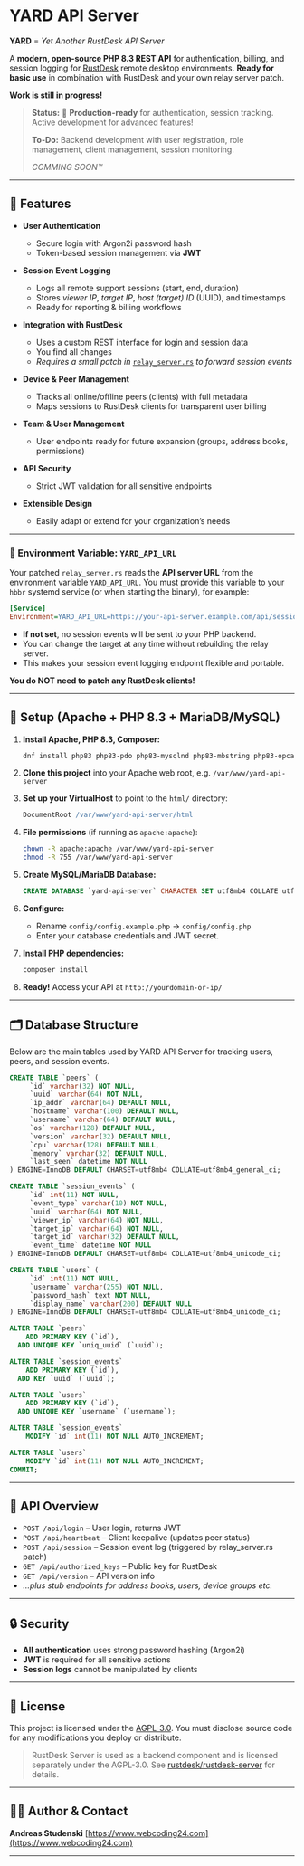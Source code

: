 # YARD API Server

**YARD** = *Yet Another RustDesk API Server*

A **modern, open-source PHP 8.3 REST API** for authentication, billing, and session logging for [RustDesk](https://rustdesk.com) remote desktop environments.
**Ready for basic use** in combination with RustDesk and your own relay server patch.

**Work is still in progress!**

> **Status:** 🚀 **Production-ready** for authentication, session tracking.
> Active development for advanced features!
> 
> **To-Do:** Backend development with user registration, role management, client management, session monitoring.
> 
> *COMMING SOON™*

---

## 🌟 Features

* **User Authentication**

    * Secure login with Argon2i password hash
    * Token-based session management via **JWT**
* **Session Event Logging**

    * Logs all remote support sessions (start, end, duration)
    * Stores *viewer IP*, *target IP*, *host (target) ID* (UUID), and timestamps
    * Ready for reporting & billing workflows
* **Integration with RustDesk**

    * Uses a custom REST interface for login and session data
    * You find all changes 
    * *Requires a small patch in* [`relay_server.rs`](https://github.com/Studi2000/yard-api-server/tree/master/patch/rustdesk-server) *to forward session events*
* **Device & Peer Management**

    * Tracks all online/offline peers (clients) with full metadata
    * Maps sessions to RustDesk clients for transparent user billing
* **Team & User Management**

    * User endpoints ready for future expansion (groups, address books, permissions)
* **API Security**

    * Strict JWT validation for all sensitive endpoints
* **Extensible Design**

    * Easily adapt or extend for your organization’s needs

---

### 🔧 Environment Variable: `YARD_API_URL`

Your patched `relay_server.rs` reads the **API server URL** from the environment variable `YARD_API_URL`.
You must provide this variable to your `hbbr` systemd service (or when starting the binary), for example:

```ini
[Service]
Environment=YARD_API_URL=https://your-api-server.example.com/api/session
```

* **If not set**, no session events will be sent to your PHP backend.
* You can change the target at any time without rebuilding the relay server.
* This makes your session event logging endpoint flexible and portable.

**You do NOT need to patch any RustDesk clients!**

---

## 🚀 Setup (Apache + PHP 8.3 + MariaDB/MySQL)

1. **Install Apache, PHP 8.3, Composer:**

   ```bash
   dnf install php83 php83-pdo php83-mysqlnd php83-mbstring php83-opcache composer
   ```
2. **Clone this project** into your Apache web root, e.g. `/var/www/yard-api-server`
3. **Set up your VirtualHost** to point to the `html/` directory:

   ```apache
   DocumentRoot /var/www/yard-api-server/html
   ```
4. **File permissions** (if running as `apache:apache`):

   ```bash
   chown -R apache:apache /var/www/yard-api-server
   chmod -R 755 /var/www/yard-api-server
   ```
5. **Create MySQL/MariaDB Database:**

   ```sql
   CREATE DATABASE `yard-api-server` CHARACTER SET utf8mb4 COLLATE utf8mb4_unicode_ci;
   ```
6. **Configure:**

    * Rename `config/config.example.php` → `config/config.php`
    * Enter your database credentials and JWT secret.
7. **Install PHP dependencies:**

   ```bash
   composer install
   ```
8. **Ready!**
   Access your API at `http://yourdomain-or-ip/`

---

## 🗂️ Database Structure

Below are the main tables used by YARD API Server for tracking users, peers, and session events.

```sql
CREATE TABLE `peers` (
     `id` varchar(32) NOT NULL,
     `uuid` varchar(64) NOT NULL,
     `ip_addr` varchar(64) DEFAULT NULL,
     `hostname` varchar(100) DEFAULT NULL,
     `username` varchar(64) DEFAULT NULL,
     `os` varchar(128) DEFAULT NULL,
     `version` varchar(32) DEFAULT NULL,
     `cpu` varchar(128) DEFAULT NULL,
     `memory` varchar(32) DEFAULT NULL,
     `last_seen` datetime NOT NULL
) ENGINE=InnoDB DEFAULT CHARSET=utf8mb4 COLLATE=utf8mb4_general_ci;

CREATE TABLE `session_events` (
     `id` int(11) NOT NULL,
     `event_type` varchar(10) NOT NULL,
     `uuid` varchar(64) NOT NULL,
     `viewer_ip` varchar(64) NOT NULL,
     `target_ip` varchar(64) NOT NULL,
     `target_id` varchar(32) DEFAULT NULL,
     `event_time` datetime NOT NULL
) ENGINE=InnoDB DEFAULT CHARSET=utf8mb4 COLLATE=utf8mb4_unicode_ci;

CREATE TABLE `users` (
     `id` int(11) NOT NULL,
     `username` varchar(255) NOT NULL,
     `password_hash` text NOT NULL,
     `display_name` varchar(200) DEFAULT NULL
) ENGINE=InnoDB DEFAULT CHARSET=utf8mb4 COLLATE=utf8mb4_unicode_ci;

ALTER TABLE `peers`
    ADD PRIMARY KEY (`id`),
  ADD UNIQUE KEY `uniq_uuid` (`uuid`);

ALTER TABLE `session_events`
    ADD PRIMARY KEY (`id`),
  ADD KEY `uuid` (`uuid`);

ALTER TABLE `users`
    ADD PRIMARY KEY (`id`),
  ADD UNIQUE KEY `username` (`username`);

ALTER TABLE `session_events`
    MODIFY `id` int(11) NOT NULL AUTO_INCREMENT;

ALTER TABLE `users`
    MODIFY `id` int(11) NOT NULL AUTO_INCREMENT;
COMMIT;
```

---

## 🔌 API Overview

* `POST /api/login` – User login, returns JWT
* `POST /api/heartbeat` – Client keepalive (updates peer status)
* `POST /api/session` – Session event log (triggered by relay\_server.rs patch)
* `GET /api/authorized_keys` – Public key for RustDesk
* `GET /api/version` – API version info
* *…plus stub endpoints for address books, users, device groups etc.*

---

## 🔒 Security

* **All authentication** uses strong password hashing (Argon2i)
* **JWT** is required for all sensitive actions
* **Session logs** cannot be manipulated by clients

---

## 📝 License

This project is licensed under the [AGPL-3.0](./LICENSE).
You must disclose source code for any modifications you deploy or distribute.

> RustDesk Server is used as a backend component and is licensed separately under the AGPL-3.0.
> See [rustdesk/rustdesk-server](https://github.com/rustdesk/rustdesk-server) for details.

---

## 🧑‍💻 Author & Contact

**Andreas Studenski**
[https://www.webcoding24.com](https://www.webcoding24.com)

---
